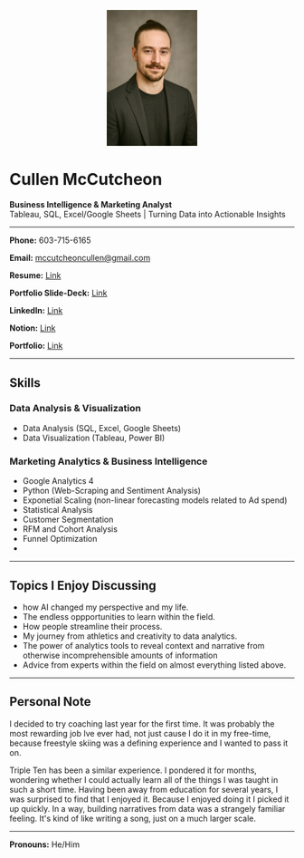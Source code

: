<p align="center">
  <img src="profile-photo.png" alt="Profile Photo" width="160" />
</p>

# Cullen McCutcheon

**Business Intelligence & Marketing Analyst**  
Tableau, SQL, Excel/Google Sheets | Turning Data into Actionable Insights

---

**Phone:** 603-715-6165

**Email:** mccutcheoncullen@gmail.com  

**Resume:** [Link](https://docs.google.com/document/d/19fV48SkwBet0se5yQ0UOfcKhzXRHDTyvl5dgpuYLBXI/edit?usp=sharing)

**Portfolio Slide-Deck:** [Link](https://docs.google.com/presentation/d/1B8NVy2lz3lKA0054MRStZP1h3j8LbQsVE_cYqdV9pF8/edit?usp=sharing)

**LinkedIn:** [Link](https://www.linkedin.com/in/cullenmccutcheon/)  

**Notion:** [Link](https://www.notion.so/BIA-Cullen-McCutcheon-s-Career-page-1ec3e0a1c7c4808c8523d98ee7b551f0?pvs=4)

**Portfolio:** [Link](https://github.com/cullenmccutcheon/Data-Projects-TripleTen)


---

## Skills

### Data Analysis & Visualization

*   Data Analysis (SQL, Excel, Google Sheets)
*   Data Visualization (Tableau, Power BI)

### Marketing Analytics & Business Intelligence

*   Google Analytics 4
*   Python (Web-Scraping and Sentiment Analysis)
*   Exponetial Scaling (non-linear forecasting models related to Ad spend)
*   Statistical Analysis
*   Customer Segmentation
*   RFM and Cohort Analysis
*   Funnel Optimization
*   

---

## Topics I Enjoy Discussing


- how AI changed my perspective and my life.
- The endless oppportunities to learn within the field.
- How people streamline their process.
- My journey from athletics and creativity to data analytics.
- The power of analytics tools to reveal context and narrative from otherwise incomprehensible amounts of information
- Advice from experts within the field on almost everything listed above.

---

## Personal Note

I decided to try coaching last year for the first time. It was probably the most rewarding job Ive ever had, not just cause I do it in my free-time, because freestyle skiing was a defining experience and I wanted to pass it on. 

Triple Ten has been a similar experience. I pondered it for months, wondering whether I could actually learn all of the things I was taught in such a short time.
Having been away from education for several years, I was surprised to find that I enjoyed it. Because I enjoyed doing it I picked it up quickly. In a way, building narratives from data was a strangely familiar feeling. It's kind of like writing a song, just on a much larger scale.

---

**Pronouns:** He/Him
